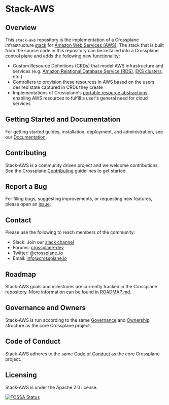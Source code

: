 # Stack-AWS

## Overview

This `stack-aws` repository is the implementation of a Crossplane infrastructure
[stack](https://github.com/crossplaneio/crossplane/blob/master/design/design-doc-stacks.md) for
[Amazon Web Services (AWS)](https://aws.amazon.com).
The stack that is built from the source code in this repository can be installed into a Crossplane control plane and adds the following new functionality:

* Custom Resource Definitions (CRDs) that model AWS infrastructure and services (e.g. [Amazon Relational Database Service (RDS)](https://aws.amazon.com/rds/), [EKS clusters](https://aws.amazon.com/eks/), etc.)
* Controllers to provision these resources in AWS based on the users desired state captured in CRDs they create
* Implementations of Crossplane's [portable resource abstractions](https://crossplane.io/docs/master/running-resources.html), enabling AWS resources to fulfill a user's general need for cloud services

## Getting Started and Documentation

For getting started guides, installation, deployment, and administration, see our [Documentation](https://crossplane.io/docs/latest).

## Contributing

Stack-AWS is a community driven project and we welcome contributions.
See the Crossplane [Contributing](https://github.com/crossplaneio/crossplane/blob/master/CONTRIBUTING.md) guidelines to get started.

## Report a Bug

For filing bugs, suggesting improvements, or requesting new features, please open an [issue](https://github.com/crossplaneio/stack-aws/issues).

## Contact

Please use the following to reach members of the community:

* Slack: Join our [slack channel](https://slack.crossplane.io)
* Forums: [crossplane-dev](https://groups.google.com/forum/#!forum/crossplane-dev)
* Twitter: [@crossplane_io](https://twitter.com/crossplane_io)
* Email: [info@crossplane.io](mailto:info@crossplane.io)

## Roadmap

Stack-AWS goals and milestones are currently tracked in the Crossplane repository.
More information can be found in [ROADMAP.md](https://github.com/crossplaneio/crossplane/blob/master/ROADMAP.md).

## Governance and Owners

Stack-AWS is run according to the same [Governance](https://github.com/crossplaneio/crossplane/blob/master/GOVERNANCE.md) and [Ownership](https://github.com/crossplaneio/crossplane/blob/master/OWNERS.md) structure as the core Crossplane project.

## Code of Conduct

Stack-AWS adheres to the same [Code of Conduct](https://github.com/crossplaneio/crossplane/blob/master/CODE_OF_CONDUCT.md) as the core Crossplane project.

## Licensing

Stack-AWS is under the Apache 2.0 license.

[![FOSSA Status](https://app.fossa.io/api/projects/git%2Bgithub.com%2Fcrossplaneio%2Fstack-aws.svg?type=large)](https://app.fossa.io/projects/git%2Bgithub.com%2Fcrossplaneio%2Fstack-aws?ref=badge_large)

